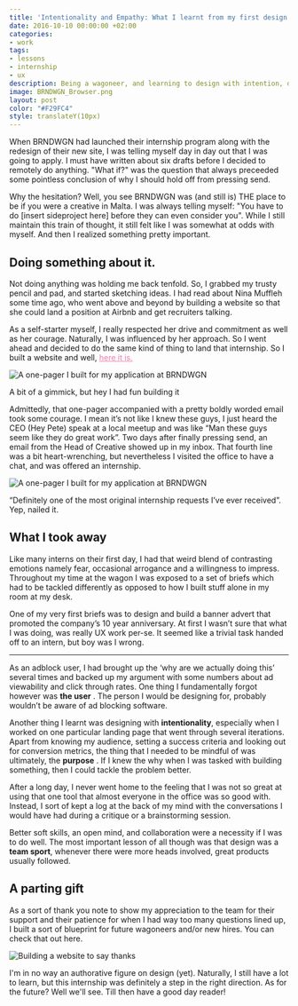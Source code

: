 ```yaml
---
title: 'Intentionality and Empathy: What I learnt from my first design internship'
date: 2016-10-10 00:00:00 +02:00
categories:
- work
tags:
- lessons
- internship
- ux
description: Being a wagoneer, and learning to design with intention, data and empathy.
image: BRNDWGN_Browser.png
layout: post
color: "#F29FC4"
style: translateY(10px)
---
```


<style>
  p > a {
		color: #EB7EAC;
	}
</style>


When BRNDWGN had launched their internship program along with the redesign of their new site, I was telling myself day in day out that I was going to apply. I must have written about six drafts before I decided to remotely do anything. "What if?" was the question that always preceeded some pointless conclusion of why I should hold off from pressing send.

Why the hesitation? Well, you see BRNDWGN was (and still is) THE place to be if you were a creative in Malta. I was always telling myself: "You have to do [insert sideproject here] before they can even consider you". While I still maintain this train of thought, it still felt like I was somewhat at odds with myself. And then I realized something pretty important.

<h2>Doing something about it.</h2>

Not doing anything was holding me back tenfold. So, I grabbed my trusty pencil and pad, and started sketching ideas. I had read about Nina Muffleh some time ago, who went above and beyond by building a website so that she could land a position at Airbnb and get recruiters talking. 

As a self-starter myself, I really respected her drive and commitment as well as her courage. Naturally, I was influenced by her approach. So I went ahead and decided to do the same kind of thing to land that internship. So I built a website and well, <a class="post" href="http://justinmarkfarrugia.github.io/BRNDWGN_Application/">here it is.</a>

<img src="img/BRNDWGN_site.png" alt="A one-pager I built for my application at BRNDWGN">

<p class="description">A bit of a gimmick, but hey I had fun building it</p>

Admittedly, that one-pager accompanied with a pretty boldly worded email took some courage. I mean it’s not like I knew these guys, I just heard the CEO (Hey Pete) speak at a local meetup and was like “Man these guys seem like they do great work”. Two days after finally pressing send, an  email from the Head of Creative showed up in my inbox. That fourth line was a bit heart-wrenching, but nevertheless I visited the office to have a chat, and was offered an internship. 

<img src="img/BRNDWGNemail.png" alt="A one-pager I built for my application at BRNDWGN">

<p class="description">“Definitely one of the most original internship requests I’ve ever received”. Yep, nailed it.</p>

<h2>What I took away</h2>

Like many interns on their first day, I had that weird blend of contrasting emotions namely fear, occasional arrogance and a willingness to impress. Throughout my time at the wagon I was exposed to a set of briefs which had to be tackled differently as opposed to how I built stuff alone in my room at my desk.


One of my very first briefs was to design and build a banner advert that promoted the company’s 10 year anniversary. At first I wasn’t sure that what I was doing, was really UX work per-se. It seemed like a trivial task handed off to an intern, but boy was I wrong. 

<hr>

As an adblock user, I had brought up the ‘why are we actually doing this’ several times and backed up my argument with some numbers about ad viewability and click through rates. <span class="point"> One thing I fundamentally forgot however was <strong>the user</strong> </span>. The person I would be designing for, probably wouldn’t be aware of ad blocking software.

<span class="point">Another thing I learnt was designing with <strong>intentionality</strong>, especially when I worked on one particular landing page that went through several iterations.</span> Apart from knowing my audience, setting a success criteria and looking out for conversion metrics, the thing that I needed to be mindful of <span class="point"> was ultimately, the <strong>purpose</strong> </span>. If I knew the why when I was tasked with building something, then I could tackle the problem better.

After a long day, I never went home to the feeling that I was not so great at using that one tool that almost everyone in the office was so good with. Instead, I sort of kept a log at the back of my mind <span class="point">with the conversations I would have had</span> during a critique or a brainstorming session. 

<span class="point">Better soft skills, an open mind, and collaboration</span> were a necessity if I was to do well. The most important lesson of all though was that design was a <strong>team sport</strong>, whenever there were more heads involved, great products usually followed.
 
<h2>A parting gift</h2>

As a sort of thank you note to show my appreciation to the team for their support and their patience for when I had way too many questions lined up, I built a sort of blueprint for future wagoneers and/or new hires. You can check that out here. 

<img  src="img/THNKS.png" alt="Building a website to say thanks">

I'm in no way an authorative figure on design (yet). Naturally, I still have a lot to learn, but this internship was definitely a step in the right direction. As for the future? Well we'll see. Till then have a good day reader!

<br>